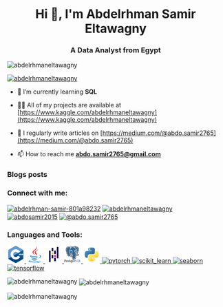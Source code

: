 <h1 align="center">Hi 👋, I'm Abdelrhman Samir Eltawagny</h1>
<h3 align="center">A Data Analyst from Egypt</h3>

<p align="left"> <img src="https://komarev.com/ghpvc/?username=abdelrhmaneltawagny&label=Profile%20views&color=0e75b6&style=flat" alt="abdelrhmaneltawagny" /> </p>

<p align="left"> <a href="https://github.com/ryo-ma/github-profile-trophy"><img src="https://github-profile-trophy.vercel.app/?username=abdelrhmaneltawagny" alt="abdelrhmaneltawagny" /></a> </p>

- 🌱 I’m currently learning **SQL**

- 👨‍💻 All of my projects are available at [https://www.kaggle.com/abdelrhmaneltawagny](https://www.kaggle.com/abdelrhmaneltawagny)

- 📝 I regularly write articles on [https://medium.com/@abdo.samir2765](https://medium.com/@abdo.samir2765)

- 📫 How to reach me **abdo.samir2765@gmail.com**

### Blogs posts
<!-- BLOG-POST-LIST:START -->
<!-- BLOG-POST-LIST:END -->

<h3 align="left">Connect with me:</h3>
<p align="left">
<a href="https://linkedin.com/in/abdelrhman-samir-801a98232" target="blank"><img align="center" src="https://raw.githubusercontent.com/rahuldkjain/github-profile-readme-generator/master/src/images/icons/Social/linked-in-alt.svg" alt="abdelrhman-samir-801a98232" height="30" width="40" /></a>
<a href="https://kaggle.com/abdelrhmaneltawagny" target="blank"><img align="center" src="https://raw.githubusercontent.com/rahuldkjain/github-profile-readme-generator/master/src/images/icons/Social/kaggle.svg" alt="abdelrhmaneltawagny" height="30" width="40" /></a>
<a href="https://fb.com/abdosamir2015" target="blank"><img align="center" src="https://raw.githubusercontent.com/rahuldkjain/github-profile-readme-generator/master/src/images/icons/Social/facebook.svg" alt="abdosamir2015" height="30" width="40" /></a>
<a href="https://medium.com/@abdo.samir2765" target="blank"><img align="center" src="https://raw.githubusercontent.com/rahuldkjain/github-profile-readme-generator/master/src/images/icons/Social/medium.svg" alt="@abdo.samir2765" height="30" width="40" /></a>
</p>

<h3 align="left">Languages and Tools:</h3>
<p align="left"> <a href="https://www.w3schools.com/cpp/" target="_blank" rel="noreferrer"> <img src="https://raw.githubusercontent.com/devicons/devicon/master/icons/cplusplus/cplusplus-original.svg" alt="cplusplus" width="40" height="40"/> </a> <a href="https://www.java.com" target="_blank" rel="noreferrer"> <img src="https://raw.githubusercontent.com/devicons/devicon/master/icons/java/java-original.svg" alt="java" width="40" height="40"/> </a> <a href="https://pandas.pydata.org/" target="_blank" rel="noreferrer"> <img src="https://raw.githubusercontent.com/devicons/devicon/2ae2a900d2f041da66e950e4d48052658d850630/icons/pandas/pandas-original.svg" alt="pandas" width="40" height="40"/> </a> <a href="https://www.postgresql.org" target="_blank" rel="noreferrer"> <img src="https://raw.githubusercontent.com/devicons/devicon/master/icons/postgresql/postgresql-original-wordmark.svg" alt="postgresql" width="40" height="40"/> </a> <a href="https://www.python.org" target="_blank" rel="noreferrer"> <img src="https://raw.githubusercontent.com/devicons/devicon/master/icons/python/python-original.svg" alt="python" width="40" height="40"/> </a> <a href="https://pytorch.org/" target="_blank" rel="noreferrer"> <img src="https://www.vectorlogo.zone/logos/pytorch/pytorch-icon.svg" alt="pytorch" width="40" height="40"/> </a> <a href="https://scikit-learn.org/" target="_blank" rel="noreferrer"> <img src="https://upload.wikimedia.org/wikipedia/commons/0/05/Scikit_learn_logo_small.svg" alt="scikit_learn" width="40" height="40"/> </a> <a href="https://seaborn.pydata.org/" target="_blank" rel="noreferrer"> <img src="https://seaborn.pydata.org/_images/logo-mark-lightbg.svg" alt="seaborn" width="40" height="40"/> </a> <a href="https://www.tensorflow.org" target="_blank" rel="noreferrer"> <img src="https://www.vectorlogo.zone/logos/tensorflow/tensorflow-icon.svg" alt="tensorflow" width="40" height="40"/> </a> </p>

<p><img align="left" src="https://github-readme-stats.vercel.app/api/top-langs?username=abdelrhmaneltawagny&show_icons=true&locale=en&layout=compact" alt="abdelrhmaneltawagny" /></p>

<p>&nbsp;<img align="center" src="https://github-readme-stats.vercel.app/api?username=abdelrhmaneltawagny&show_icons=true&locale=en" alt="abdelrhmaneltawagny" /></p>

<p><img align="center" src="https://github-readme-streak-stats.herokuapp.com/?user=abdelrhmaneltawagny&" alt="abdelrhmaneltawagny" /></p>

